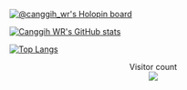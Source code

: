 

<!---
canggihwr/canggihwr is a ✨ special ✨ repository because its `README.md` (this file) appears on your GitHub profile.
You can click the Preview link to take a look at your changes.
--->

[![@canggih_wr's Holopin board](https://holopin.me/canggih_wr)](https://holopin.io/@canggih_wr)

[![Canggih WR's GitHub stats](https://github-readme-stats.vercel.app/api?username=canggihwr&show_icons=true&theme=tokyonight&hide=issues)](https://github.com/canggihwr/github-readme-stats)

[![Top Langs](https://github-readme-stats.vercel.app/api/top-langs/?username=canggihwr&layout=compact&show_icons=true&theme=tokyonight&hide=html)](https://github.com/canggihwr/github-readme-stats)

<p align="center"> 
  Visitor count<br>
  <img src="https://profile-counter.glitch.me/canggihwr/count.svg" />
</p>


